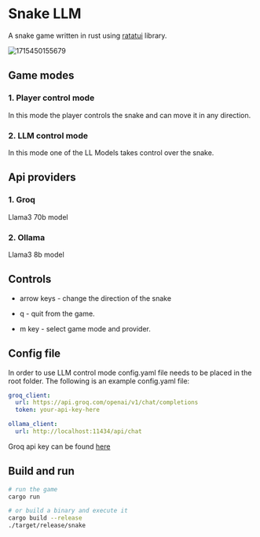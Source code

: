 
# Snake LLM
A snake game written in rust using [ratatui](https://github.com/ratatui-org/ratatui) library.

![1715450155679](image/README/1715450155679.png)

## Game modes

### 1. Player control mode
In this mode the player controls the snake and can move it in any direction. 

### 2. LLM control mode
In this mode one of the LL Models takes control over the snake. 

## Api providers
### 1. Groq 
Llama3 70b model
### 2. Ollama
Llama3 8b model

## Controls
- arrow keys - change the direction of the snake

- q - quit from the game.
  
- m key - select game mode and provider.

## Config file
In order to use LLM control mode config.yaml file needs to be placed in the root folder.
The following is an example config.yaml file:
```yaml
groq_client:
  url: https://api.groq.com/openai/v1/chat/completions
  token: your-api-key-here

ollama_client:
  url: http://localhost:11434/api/chat
```

Groq api key can be found [here](https://console.groq.com/keys)

## Build and run
```bash
# run the game
cargo run

# or build a binary and execute it
cargo build --release
./target/release/snake
```